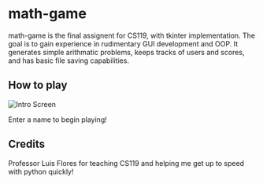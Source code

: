 # math-game
math-game is the final assignent for CS119, with tkinter implementation. The goal is to gain experience in rudimentary GUI development and OOP. It generates simple arithmatic problems, keeps tracks of users and scores, and has basic file saving capabilities. 

## How to play
![Intro Screen](https://user-images.githubusercontent.com/36248744/101718535-412d0500-3a56-11eb-9cee-2af69bd9526e.PNG)

Enter a name to begin playing!

## Credits
Professor Luis Flores for teaching CS119 and helping me get up to speed with python quickly!
